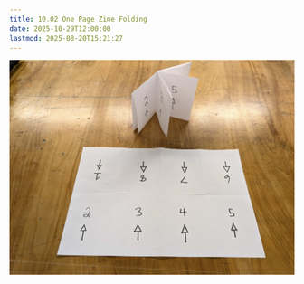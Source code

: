 ```yaml
---
title: 10.02 One Page Zine Folding
date: 2025-10-29T12:00:00
lastmod: 2025-08-20T15:21:27
---
```


[![One page Zine on table](./2025-one-page-zine-on-table.jpg)](./2025-one-page-zine-on-table.jpg)
